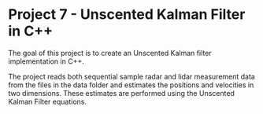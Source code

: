 # Project 7 - Unscented Kalman Filter in C++
The goal of this project is to create an Unscented Kalman filter implementation in C++.

The project reads both sequential sample radar and lidar measurement data from the files in the data folder and estimates the positions and velocities in two dimensions. These estimates are performed using the Unscented Kalman Filter equations.
